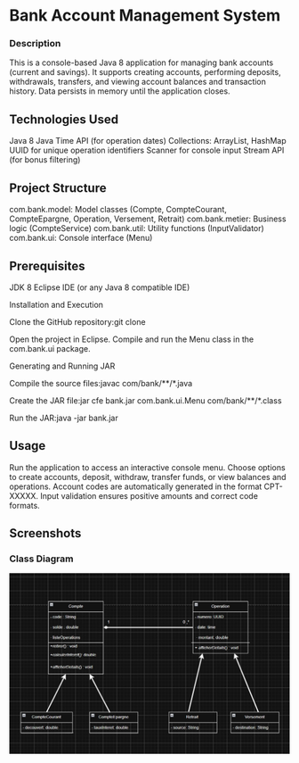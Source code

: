 # Bank Account Management System
 ### Description
   This is a console-based Java 8 application for managing bank accounts (current and savings). It supports creating accounts, performing deposits, withdrawals, transfers, and viewing account balances and transaction history. Data persists in memory until the application closes.
## Technologies Used

Java 8
Java Time API (for operation dates)
Collections: ArrayList, HashMap
UUID for unique operation identifiers
Scanner for console input
Stream API (for bonus filtering)

## Project Structure

com.bank.model: Model classes (Compte, CompteCourant, CompteEpargne, Operation, Versement, Retrait)
com.bank.metier: Business logic (CompteService)
com.bank.util: Utility functions (InputValidator)
com.bank.ui: Console interface (Menu)

## Prerequisites

JDK 8
Eclipse IDE (or any Java 8 compatible IDE)

Installation and Execution

Clone the GitHub repository:git clone <repository-url>


Open the project in Eclipse.
Compile and run the Menu class in the com.bank.ui package.

Generating and Running JAR

Compile the source files:javac com/bank/**/*.java


Create the JAR file:jar cfe bank.jar com.bank.ui.Menu com/bank/**/*.class


Run the JAR:java -jar bank.jar



## Usage

Run the application to access an interactive console menu.
Choose options to create accounts, deposit, withdraw, transfer funds, or view balances and operations.
Account codes are automatically generated in the format CPT-XXXXX.
Input validation ensures positive amounts and correct code formats.

## Screenshots
  ### Class Diagram

![alt text](<Capture d’écran_16-9-2025_165743_app.diagrams.net-2.jpeg>)